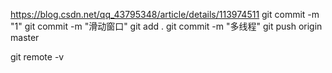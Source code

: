 https://blog.csdn.net/qq_43795348/article/details/113974511
git commit -m "1"
git commit -m "滑动窗口"
git add .
git commit -m "多线程"
git push origin master

git remote -v
